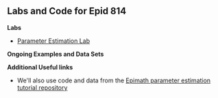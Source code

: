 
## Labs and Code for Epid 814

**Labs**

- [Parameter Estimation Lab](EstimationLab/)

**Ongoing Examples and Data Sets**


**Additional Useful links**
- We'll also use code and data from the [Epimath parameter estimation tutorial repository](https://github.com/epimath/param-estimation-SIR)
